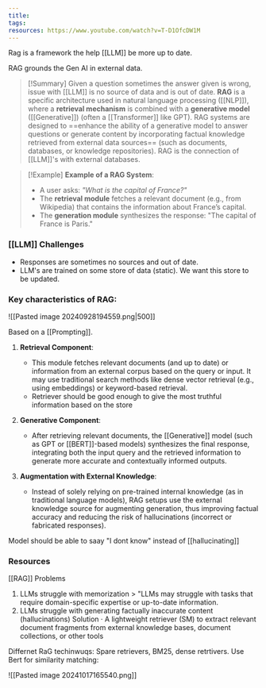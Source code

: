 ```yaml
---
title: 
tags: 
resources: https://www.youtube.com/watch?v=T-D1OfcDW1M
---
```

Rag is a framework the help [[LLM]] be more up to date.

RAG grounds the Gen AI in external data.

>[!Summary]
> Given a question sometimes the answer given is wrong, issue with [[LLM]] is no source of data and is out of date.  **RAG** is a specific architecture used in natural language processing ([[NLP]]), where a **retrieval mechanism** is combined with a **generative model** ([[Generative]]) (often a [[Transformer]] like GPT). RAG systems are designed to ==enhance the ability of a generative model to answer questions or generate content by incorporating factual knowledge retrieved from external data sources== (such as documents, databases, or knowledge repositories). RAG is the connection of [[LLM]]'s with external databases. 

>[!Example]
> **Example of a RAG System**:
> - A user asks: *"What is the capital of France?"*
> - The **retrieval module** fetches a relevant document (e.g., from Wikipedia) that contains the information about France’s capital.
> - The **generation module** synthesizes the response: "The capital of France is Paris."

### [[LLM]] Challenges
- Responses are sometimes no sources and out of date.
- LLM's are trained on some store of data (static).  We want this store to be updated.
### Key characteristics of RAG:

![[Pasted image 20240928194559.png|500]]

Based on a [[Prompting]].

1. **Retrieval Component**:
   - This module fetches relevant documents (and up to date) or information from an external corpus based on the query or input. It may use traditional search methods like dense vector retrieval (e.g., using embeddings) or keyword-based retrieval.
   - Retriever should be good enough to give the most truthful information based on the store
   
2. **Generative Component**:
   - After retrieving relevant documents, the [[Generative]] model (such as GPT or [[BERT]]-based models) synthesizes the final response, integrating both the input query and the retrieved information to generate more accurate and contextually informed outputs.
   
3. **Augmentation with External Knowledge**:
   - Instead of solely relying on pre-trained internal knowledge (as in traditional language models), RAG setups use the external knowledge source for augmenting generation, thus improving factual accuracy and reducing the risk of hallucinations (incorrect or fabricated responses).

Model should be able to saay "I dont know" instead of [[hallucinating]]

### Resources



[[RAG]]
Problems
1. LLMs struggle with memorization > "LLMs may struggle with
tasks that require domain-specific expertise or up-to-date
information.
2. LLMs struggle with generating factually inaccurate content
(hallucinations)
Solution
· A lightweight retriever (SM) to extract relevant document
fragments from external knowledge bases, document collections,
or other tools

 Differnet RaG techinwuqs:
 Spare retrievers, BM25, dense retrtivers. Use Bert for similarity matching:

![[Pasted image 20241017165540.png]]